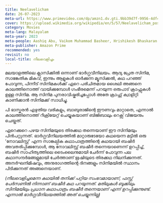 ```yaml
---
title: Neelavelicham
date: 26-07-2023
meta-url: https://www.primevideo.com/dp/amzn1.dv.gti.9bb39d7f-9956-4df4-be84-614fa31b6099
cover: https://upload.wikimedia.org/wikipedia/en/5/57/Neelavelicham_poster.jpg
category: Movies
meta-lang: Malayalam
meta-year: 2023
meta-people: Aashiq Abu, Vaikom Muhammad Basheer, Hrishikesh Bhaskaran
meta-publisher: Amazon Prime
recommended: yes
revisit: no
local-title: നീലവെളിച്ചം
---
```


മലയാളത്തിലെ ക്ലാസിക്കിൽ ഒന്നാണ് ഭാർഗ്ഗവീനിലയം. ആദ്യ പ്രേത സിനിമ, സാങ്കേതിക മികവ്, ഇന്നും ആളുകൾ ഓർക്കുന്ന മ്യൂസിക്കൽ, കഥ പറഞ്ഞ് പോവുന്ന, പിന്നീട് സിനിമകൾക്ക് ഏറെ പരിചിതമായ ശൈലി അങ്ങനെ കാലത്തിനൊത്ത് വായിക്കുമ്പോൾ ഗംഭീരമെന്ന് പറയുന്ന ഒരുപാട് ക്രാഫ്റ്റുകൾ ഉള്ള സിനിമ. ആ സിനിമ പുനരാവിഷ്കരിച്ചപ്പോൾ അതേ ക്രാഫ്റ്റ് ക്വാളിറ്റി കാണിക്കാൻ സിനിമക്ക് സാധിച്ചു. 

പി ഭാസ്കരൻ എഴുതിയ വരികളും, ബാബുരാജിന്റെ ഈണവും മാറ്റാതെ, എന്നാൽ കാലത്തിനൊത്ത് റീക്രീയേറ്റ് ചെയ്യുകയാണ് ബിജിബാലും റെക്സ് വിജയനും ചെയ്തത്. 

ഏറെക്കുറെ പഴയ സിനിമയുടെ തിരക്കഥ തന്നെയാണ് ഈ സിനിമയും പിൻപറ്റുന്നത്. ഭാർഗ്ഗവീനിലയത്തിൽ  മാറ്റാരുടേയോ കഥയെന്ന മട്ടിൽ ഒരു 'നോവലിസ്റ്റ്' എന്ന സാങ്കല്പിക കഥാപാത്രത്തിന്റെ കഥയായി ബഷീർ അവതരിപ്പിക്കുമ്പോൾ, ആ നോവലിസ്റ്റ് ബഷീർ തന്നെയാണെന്ന് ഉറപ്പിച്ച്, ബഷീർ സാഹിത്യത്തിലെ ടൈംലൈനുമായി ചേർന്ന് പോവുന്ന പല കഥാസന്ദർഭങ്ങളുമായി ചേർത്താണ് ഋഷിയുടെ തിരക്കഥ നിലനിക്കുന്നത്. അനർഘനിമിഷവും, അനുരാഗത്തിന്റെ ദിനങ്ങളും സിനിമയിൽ സ്ഥാനം പിടിക്കുന്നത് അങ്ങനെയാണ്.  

*(നീലവെളിച്ചമെന്ന കഥയിൽ തനിക്ക് പറ്റിയ സംഭവമായാണ്, ഫസ്റ്റ് പേർസണിൽ നിന്നാണ് ബഷീർ കഥ പറയുന്നത്. മതിലുകൾ ബുക്കിലും സിനിമയിലും പ്രധാന കഥാപാത്രം ബഷീർ തന്നെയാണ് എന്ന് ഉറപ്പിക്കുന്നുണ്ട്. എന്നാൽ ഭാർഗ്ഗവീനിലയത്തിൽ അത് ചെയ്യുന്നില്ല)*
